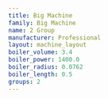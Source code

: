 ```yaml
---
title: Big Machine
family: Big Machine
name: 2 Group
manufacturer: Professional
layout: machine_layout
boiler_volume: 3.4
boiler_power: 1400.0
boiler_radius: 0.0762
boiler_length: 0.5
groups: 2
---
```

